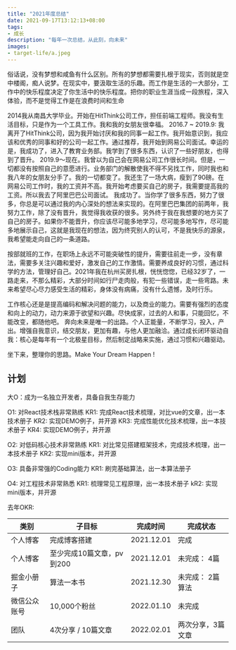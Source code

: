 ```yaml
---
title: "2021年度总结"
date: 2021-09-17T13:12:13+08:00
tags:
- 成长
description: "每年一次总结，从此刻，向未来"
images:
- target-life/a.jpeg
---
```


俗话说，没有梦想和咸鱼有什么区别。所有的梦想都需要扎根于现实，否则就是空中楼阁，痴人说梦。在现实中，要汲取生活的乐趣。而工作是生活的一大部分，工作中的快乐程度决定了你生活中的快乐程度。把你的职业生涯当成一段旅程，深入体验，而不是觉得工作是在浪费时间和生命

2014我从南昌大学毕业。开始在HitThink公司工作，担任前端工程师。我没有生活目标，只是作为一个工具工作。我和我的女朋友很幸福。
2016.7 ~ 2019.9: 我离开了HitThink公司，因为我开始讨厌和我的同事一起工作。我开始意识到，我应该和优秀的同事和好的公司一起工作。通过推荐，我开始到网易公司面试。幸运的是，我成功了，进入了教育业务部。我学到了很多东西，认识了一些好朋友，也得到了晋升。
2019.9～现在。我曾以为自己会在网易公司工作很长时间。但是，一切都没有按照自己的意愿进行。业务部门的解散使我不得不另找工作，同时我也和我八年的女朋友分手了。我的一切都变了。我还生了一场大病，瘦到了90磅。在网易公司工作时，我的工资并不高。我开始考虑要买自己的房子，我需要提高我的工资。所以我去了阿里巴巴公司面试。 我成功了。当你学了很多东西，努力了很多，你总是可以通过我的内心深处的想法来实现的。在阿里巴巴集团的前两年，我努力工作，除了没有晋升，我觉得我收获的很多。另外终于我在我想要的地方买了自己的房子。如果你不能晋升，你应该尽可能多地学习，尽可能多地写作，尽可能多地展示自己，这就是我现在的想法，因为终究别人的认可，不是我快乐的源泉，我希望能走向自己的一条道路。

按部就班的工作，在职场上永远不可能突破性的提升，需要往前走一步，没有章法，需要多关注兴趣和爱好，激发自己的工作激情。需要养成良好的习惯，通过科学的方法，管理好自己。2021年我在杭州买房扎根，恍恍惚惚，已经32岁了，一路走来，不那么精彩，大部分时间如行尸走肉般，有犯一些错误，走一些弯路。未来希望尽心尽力感受生活的精彩，身体没有病痛，没有什么遗憾，及时行乐。

工作核心还是是提高编码和解决问题的能力，以及商业的能力。需要有强烈的态度和向上的动力，动力来源于欲望和兴趣。尽快成家，过去的人和事，只能回忆，不能改变，都随他吧。 奔向未来是唯一的出路。个人正能量，不断学习，投入，产出。增强自我意识，结交朋友，更加有趣，与他人更加融洽。通过成长闭环驱动自我：核心是每年有一个北极星目标，然后制定战略来实施，通过习惯和兴趣驱动。

坐下来，整理你的思路。Make Your Dream Happen !

## 计划

大O：成为一名独立开发者，具备自我生存能力

O1: 对React技术栈非常熟练
KR1: 完成React技术梳理，对比vue的文章，出一本技术册子
KR2: 实现DEMO例子，并开源
KR3: 完成性能优化技术梳理，出一本技术册子
KR4: 实现DEMO例子，并开源

O2: 对低码核心技术非常熟练
KR1: 对比常见搭建框架技术，完成技术梳理，出一本技术册子
KR2: 实现mini版本，并开源

O3: 具备非常强的Coding能力
KR1: 刷完基础算法，出一本算法册子

O4: 对工程技术非常熟悉
KR1: 梳理常见工程原理，出一本技术册子
kR2: 实现mini版本，并开源

去年OKR:  

类别|子目标|完成时间 | 完成状态 
---------|----------|---------|--------
 个人博客 | 完成博客搭建 | 2021.12.01 | 完成  
 个人博客 | 至少完成10篇文章，pv到200 | 2021.12.01 | 未完成： 4篇 
 掘金小册子 | 算法一本书 | 2021.12.30 | 未完成： 2篇算法
 微信公众账号 | 10,000个粉丝 | 2022.01.10 | 未完成
 团队 | 4次分享 / 10篇文章 | 2022.02.01 | 两次分享，3篇文章

